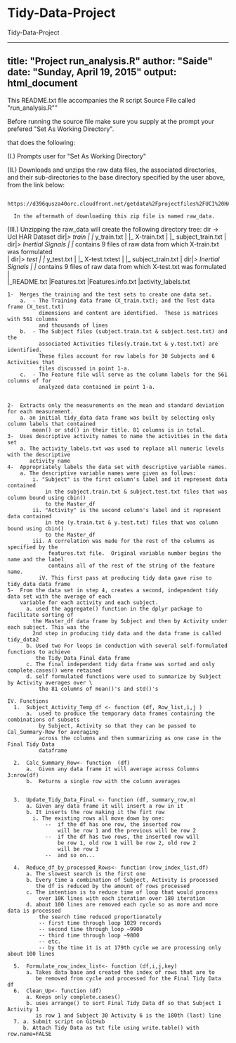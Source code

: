 # Tidy-Data-Project
Tidy-Data-Project

---
title: "Project run_analysis.R"
author: "Saide"
date: "Sunday, April 19, 2015"
output: html_document
---

This README.txt file accompanies the R script Source File called "run_analysis.R""

Before running the source file make sure you supply at the prompt your prefered "Set As Working Directory".




that does the following: 

  (I.) Prompts user for "Set As Working Directory" 
  
  (II.) Downloads and unzips the raw data files, the associated directories, and their sub-directories
        to the base directory specified by the user above, from the link below:
    
      https://d396qusza40orc.cloudfront.net/getdata%2Fprojectfiles%2FUCI%20HAR%20Dataset.zip
      
      In the aftermath of downloading this zip file is named raw_data.
      
  (III.) Unzipping the raw_data will create the following directory tree:
       dir -> UcI HAR Dataset
         dir|_> train
          |        |_  y_train.txt
          |        |_  X-train.txt
          |        |_  subject_train.txt
          |     dir|_> Inertial Signals
          |                       |_ contains 9 files of raw data from which X-train.txt was formulated  
          |
          dir|_> test
          |        |_  y_test.txt
          |        |_  X-test.txtest
          |        |_  subject_train.txt
          |     dir|_> Inertial Signals
          |                       |_ contains 9 files of raw data from which X-test.txt was formulated  
          |    
          |_README.txt
          |Features.txt
          |Features.info.txt
          |activity_labels.txt
          


    1-  Merges the training and the test sets to create one data set.
        a.  - The Training data frame (X_train.txt); and the Test data frame (X_test.txt) 
              dimensions and content are identified.  These is matrices with 561 columns 
              and thousands of lines
        b.  - The Subject files (subject.train.txt & subject.test.txt) and the 
              associated Activities files(y.train.txt & y.test.txt) are identified. 
              These files account for row labels for 30 Subjects and 6 Activities that 
              files discussed in point 1-a.
        c.  - The Feature file will serve as the column labels for the 561 columns of for 
              analyzed data contained in point 1-a.
              
  
    2-  Extracts only the measurements on the mean and standard deviation for each measurement. 
        a. an initial tidy_data data frame was built by selecting only column labels that contained 
            mean() or std() in their title. 81 columns is in total.
    3-  Uses descriptive activity names to name the activities in the data set
        a. The activity_labels.txt was used to replace all numeric levels with the descriptive 
           activity name
    4-  Appropriately labels the data set with descriptive variable names.
        a. The descriptive variable names were given as follows:
            i. "Subject" is the first column's label and it represent data contained 
                in the subject.train.txt & subject.test.txt files that was column bound using cbin()
                to the Master_df
            ii. "Activity" is the second column's label and it represent data contained 
                in the (y.train.txt & y.test.txt) files that was column bound using cbin()
                to the Master_df
            iii. A correlation was made for the rest of the columns as specified by the 
                 features.txt file.  Original variable number begins the name and the label
                 contains all of the rest of the string of the feature name.
              iV. This first pass at producing tidy data gave rise to tidy_data data frame
    5-  From the data set in step 4, creates a second, independent tidy data set with the average of each 
        variable for each activity and each subject.
          a. used the aggregate() function in the dplyr package to facilitate sorting of 
            the Master_df data frame by Subject and then by Activity under each subject. This was the 
            2nd step in producing tidy data and the data frame is called tidy_data2
          b. Used two For loops in conduction with several self-formulated functions to achieve 
             the Tidy_Data_Final data frame
          c. The final independent tidy data frame was sorted and only complete.cases() were retained
          d. self formulated functions were used to summarize by Subject by Activity averages over \
              the 81 columns of mean()'s and std()'s
    
    IV. Functions
      1.  Subject_Activity_Temp_df <- function (df, Row_list,i,j )
          a.  used to produce the temporary data frames containing the combinations of subsets 
              by Subject, Activity so that they can be passed to Cal_Summary-Row for averaging 
              across the columns and then summarizing as one case in the Final Tidy Data 
              dataframe
          
      2.  Calc_Summary_Row<- function  (df)
          a.  Given any data frame it will average across Columns 3:nrow(df)
          b.  Returns a single row with the column averages
          
          
      3.  Update_Tidy_Data_Final <- function (df, summary_row,m)
          a. Given any data frame it will insert a row in it
          b. It inserts the row making it the firt row
            i. The existing rows all move down by one:
                --  if the df has one row, the inserted row
                    will be row 1 and the previous will be row 2
                --  if the df has two rows, the inserted row will
                    be row 1, old row 1 will be row 2, old row 2
                    will be row 3
                --  and so on...
      
      4.  Reduce_df_by_processed_Rows<- function (row_index_list,df)
          a. The slowest search is the first one
          b. Every time a combination of Subject, Activity is processed
             the df is reduced by the amount of rows processed
          c. The intention is to reduce time of loop that would process
              over 10K lines with each iteration over 180 iteration
          d. about 100 lines are removed each cycle so as more and more data is processed
              the search time reduced proportionately
              -- first time through loop 1029 records 
              -- second time through loop ~9900
              -- third time through loop ~9800
              -- etc.
              -- by the time it is at 179th cycle we are processing only about 100 lines
              
      5.  Formulate_row_index_list<- function (df,i,j,key)
          a. Takes data base and created the index of rows that are to
             be removed from cycle and processed for the Final Tidy Data df
      6.  Clean_Up<- function (df)
          a. Keeps only complete.cases()
          b. uses arrange() to sort Final Tidy Data df so that Subject 1 Activity 1
             is row 1 and Subject 30 Activity 6 is the 180th (last) line
      7. a. Submit script on GitHub
         b. Attach Tidy Data as txt file using write.table() with row.name=FALSE
             
    

